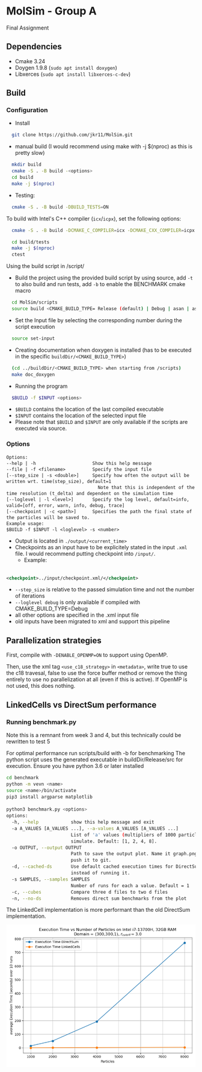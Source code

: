MolSim - Group A
===

Final Assignment

## Dependencies

- Cmake 3.24
- Doygen 1.9.8 (`sudo apt install doxygen`)
- Libxerces (`sudo apt install libxerces-c-dev`)

## Build

### Configuration

- Install

```bash
  git clone https://github.com/jkr11/MolSim.git
``` 

- manual build (I would recommend using make with -j $(nproc) as this is pretty slow)

```bash
  mkdir build
  cmake -S . -B build -<options>
  cd build
  make -j $(nproc)
```

- Testing:

```bash
  cmake -S . -B build -DBUILD_TESTS=ON 
```

To build with Intel's C++ compiler (```icx```/```icpx```), set the following options:

```bash
  cmake -S . -B build -DCMAKE_C_COMPILER=icx -DCMAKE_CXX_COMPILER=icpx
```

```bash
  cd build/tests
  make -j $(nproc)
  ctest
```

Using the build script in /script/

- Build the project using the provided build script by using source, add `-t` to also build and run tests, add `-b` to
  enable the BENCHMARK cmake macro

```bash
  cd MolSim/scripts
  source build <CMAKE_BUILD_TYPE= Release (default) | Debug | asan | asan-quiet>  [-t|--test] [-b|--benchmark]
```

- Set the Input file by selecting the corresponding number during the script execution

```bash
  source set-input
```

- Creating documentation when doxygen is installed (has to be executed in the specific `buildDir/<CMAKE_BUILD_TYPE>`)

```bash
  (cd ../buildDir/<CMAKE_BUILD_TYPE> when starting from /scripts)
  make doc_doxygen 
```

- Running the program

```bash
  $BUILD -f $INPUT <options>
 ``` 

- `$BUILD` contains the location of the last compiled executable
- `$INPUT` contains the location of the selected input file
- Please note that `$BUILD` and `$INPUT` are only available if the scripts are executed via source.

### Options

  ```console
  Options:
  --help | -h                     Show this help message
  --file | -f <filename>          Specify the input file
  [--step_size | -s <double>]     Specify how often the output will be written wrt. time(step_size), default=1
                                    Note that this is independent of the time resolution (t_delta) and dependent on the simulation time
  [--loglevel | -l <level>]       Specify the log level, default=info, valid=[off, error, warn, info, debug, trace]
  [--checkpoint | -c <path>]      Specifies the path the final state of the particles will be saved to.
  Example usage:
  $BUILD -f $INPUT -l <loglevel> -s <number>
  ```

- Output is located in `./output/<current_time>`
- Checkpoints as an input have to be explicitely stated in the input ```.xml``` file. I would recommend putting
  checkpoint into `/input/`.
    - Example:

```xml

<checkpoint>../input/checkpoint.xml/</checkpoint>
```

- `--step_size` is relative to the passed simulation time and not the number of iterations
- `--loglevel debug` is only available if compiled with CMAKE_BUILD_TYPE=Debug
- all other options are specified in the .xml input file
- old inputs have been migrated to xml and support this pipeline

## Parallelization strategies

First, compile with `-DENABLE_OPENMP=ON` to support using OpenMP.

Then, use the xml tag `<use_c18_strategy>` in `<metadata>`, write true to use the c18 travesal, false to use the force
buffer
method or remove the thing entirely to use no parallelization at all (even if this is active). If OpenMP is not used,
this does nothing.

## LinkedCells vs DirectSum performance

### Running benchmark.py

Note this is a remnant from week 3 and 4, but this technically could be rewritten to test 5

For optimal performance run scripts/build with -b for benchmarking
The python script uses the generated executable in buildDir/Release/src for execution.
Ensure you have python 3.6 or later installed

```bash
cd benchmark
python -m vevn <name>
source <name>/bin/activate
pip3 install argparse matplotlib

python3 benchmark.py <options> 
options:
  -h, --help            show this help message and exit
  -a A_VALUES [A_VALUES ...], --a-values A_VALUES [A_VALUES ...]
                        List of 'a' values (multipliers of 1000 particles) to
                        simulate. Default: [1, 2, 4, 8].
  -o OUTPUT, --output OUTPUT
                        Path to save the output plot. Name it graph.png to
                        push it to git.
  -d, --cached-ds       Use default cached execution times for DirectSum
                        instead of running it.
  -s SAMPLES, --samples SAMPLES
                        Number of runs for each a value. Default = 1
  -c, --cubes           Compare three d files to two d files
  -n, --no-ds           Removes direct sum benchmarks from the plot
```

The LinkedCell implementation is more performant than the old DirectSum implementation.

![Benchmark Graph](benchmark/graph.png)
